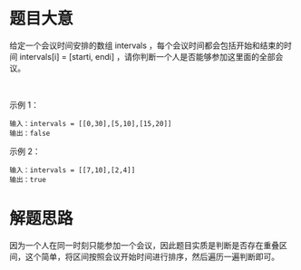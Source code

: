 # 题目大意
给定一个会议时间安排的数组 intervals ，每个会议时间都会包括开始和结束的时间 intervals[i] = [starti, endi] ，请你判断一个人是否能够参加这里面的全部会议。

 

示例 1：
```
输入：intervals = [[0,30],[5,10],[15,20]]
输出：false
```
示例 2：
```
输入：intervals = [[7,10],[2,4]]
输出：true
```
# 解题思路
因为一个人在同一时刻只能参加一个会议，因此题目实质是判断是否存在重叠区间，这个简单，将区间按照会议开始时间进行排序，然后遍历一遍判断即可。

